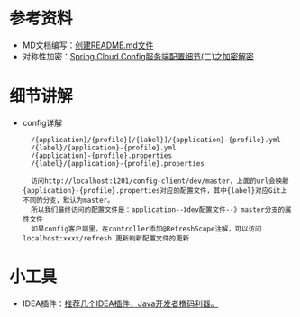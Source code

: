 参考资料
====  
* MD文档编写：[创建README.md文件](https://blog.csdn.net/zhao_jing_bo/article/details/68063070)
* 对称性加密：[Spring Cloud Config服务端配置细节(二)之加密解密](https://segmentfault.com/a/1190000011680775)



细节讲解
====
* config详解

        /{application}/{profile}[/{label}]/{application}-{profile}.yml
        /{label}/{application}-{profile}.yml
        /{application}-{profile}.properties
        /{label}/{application}-{profile}.properties
        
        访问http://localhost:1201/config-client/dev/master，上面的url会映射{application}-{profile}.properties对应的配置文件，其中{label}对应Git上不同的分支，默认为master。
        所以我们最终访问的配置文件是：application--》dev配置文件--》master分支的属性文件
        如果config客户端里，在controller添加@RefreshScope注解，可以访问 localhost:xxxx/refresh 更新刷新配置文件的更新
        
        
        
        
小工具
====
* IDEA插件：[推荐几个IDEA插件，Java开发者撸码利器。](https://www.cnblogs.com/jimoer/p/8799437.html)